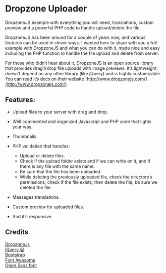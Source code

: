 # Dropzone Uploader

DropzoneJS example with everything you will need, translations, custom preview and a powerful PHP code to handle upload/delete the file


DropzoneJS has been around for a couple of years now, and various features can be used in clever ways. I wanted here to share with you a full example with DropzoneJS and what you can do with it, made nice and easy including the PHP function to handle the file upload and delete from server.

For those who didn’t hear about it, DropzoneJS is an open source library that provides drag’n’drop file uploads with image previews.
It’s lightweight, doesn’t depend on any other library (like jQuery) and is highly customizable.
You can read it’s docs on their website [http://www.dropzonejs.com/](http://www.dropzonejs.com/)

## Features:

-   Upload files to your server with drag and drop.
-   Well commented and organized Javascript and PHP code that lights your way.
-   Thumbnails.
-   PHP validation that handles:

    -   Upload or delete files.
    -   Check if the upload folder exists and if we can write on it, and if there is any file with the same name.
    -   Be sure that the file has been uploaded.
    -   While deleting the previously uploaded file, check the directory’s permissions, check if the file exists, then delete the file, be sure we deleted the file.

-   Messages translations.
-   Custom preview for uploaded files.
-   And it’s responsive.

## Credits

[Dropzone.js](http://dropzonejs.com/)<br />
[jQuery 😀](http://jquery.com/)<br />
[Bootstrap](https://getbootstrap.com/)<br />
[Font Awesome](http://fontawesome.io/)<br />
[Open Sans font](https://fonts.google.com/specimen/Open+Sans)
